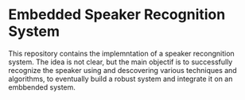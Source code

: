 

# Embedded Speaker Recognition System

This repository contains the implemntation of a speaker recongnition system. The idea is not clear, but the main objectif is to successfully recognize the speaker using and descovering various techniques and algorithms, to eventually build a robust system and integrate it on an embbended system.